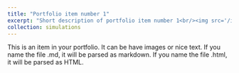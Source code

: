 ```yaml
---
title: "Portfolio item number 1"
excerpt: "Short description of portfolio item number 1<br/><img src='/images/500x300.png'>"
collection: simulations
---
```


This is an item in your portfolio. It can be have images or nice text. If you name the file .md, it will be parsed as markdown. If you name the file .html, it will be parsed as HTML. 
